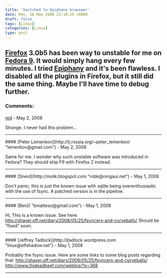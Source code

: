 ```yaml
---
title: 'Switched to Epiphany browswer'
date: Mon, 26 May 2008 23:10:25 +0000
draft: false
tags: [Linux]
categories: [Linux]
type: post
---
```


[Firefox](http://www.mozilla.com/en-US/firefox/3.0rc1/releasenotes/#whatsnew) 3.0b5 has been way to unstable for me on [Fedora 9](http://fedoraproject.org/en/get-fedora). It would simply hang every few minutes. I tried [Epiphany](http://www.gnome.org/projects/epiphany/) and it's been flawless. I disabled all the plugins in Firefox, but it still did the same thing. Maybe I'll have time to debug further.
---
### Comments:
####
[red](http://raven.ch "red@raven.ch") - <time datetime="2008-05-27 02:33:11">May 2, 2008</time>

Strange. I never had this problem...
<hr />
####
[Peter Lemenkov](http://lj.rossia.org/~peter_lemenkov/ "lemenkov@gmail.com") - <time datetime="2008-05-27 00:51:47">May 2, 2008</time>

Same for me. I wonder why such unstable software was introduced in Fedora? They should ship F9 with Firefox 2 instead.
<hr />
####
[Snerd](http://motk.blogspot.com "robk@ningaui.net") - <time datetime="2008-05-26 20:42:40">May 1, 2008</time>

Don't panic; this is just the known issue with sqlite being overenthusiastic with the use of fsync. A patched version is in the pipeline.
<hr />
####
[Ben]( "bmatteso@gmail.com") - <time datetime="2008-05-26 20:41:24">May 1, 2008</time>

Hi, This is a known issue. See here: http://shaver.off.net/diary/2008/05/25/fsyncers-and-curveballs/ Should be "fixed" soon.
<hr />
####
[Jeffrey Tadlock](http://jtadlock.wordpress.com "linux@elfshadow.net") - <time datetime="2008-05-26 20:19:00">May 1, 2008</time>

Probably the fsync issue. Here are some links to some blog posts regarding that: http://shaver.off.net/diary/2008/05/25/fsyncers-and-curveballs/ http://www.0xdeadbeef.com/weblog/?p=368
<hr />
